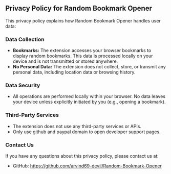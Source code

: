## Privacy Policy for Random Bookmark Opener

This privacy policy explains how Random Bookmark Opener handles user data:

### Data Collection
- **Bookmarks:** The extension accesses your browser bookmarks to display random bookmarks. This data is processed locally on your device and is not transmitted or stored anywhere.
- **No Personal Data:** The extension does not collect, store, or transmit any personal data, including location data or browsing history.

### Data Security
- All operations are performed locally within your browser. No data leaves your device unless explicitly initiated by you (e.g., opening a bookmark).

### Third-Party Services
- The extension does not use any third-party services or APIs.
- Only use github and paypal domain to open developer support pages.
### Contact Us
If you have any questions about this privacy policy, please contact us at:
- GitHub: https://github.com/arvind69-devil/Random-Bookmark-Opener
